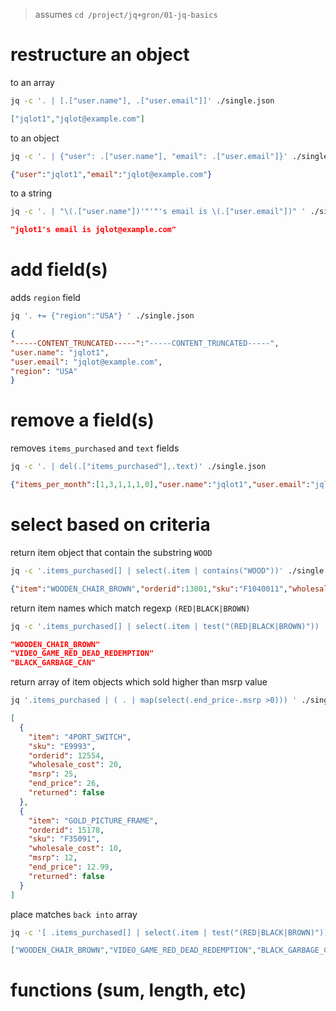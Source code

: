 > assumes `cd /project/jq+gron/01-jq-basics`

# restructure an object
to an array
```bash
jq -c '. | [.["user.name"], .["user.email"]]' ./single.json
```
```json
["jqlot1","jqlot@example.com"]
```

to an object
```bash
jq -c '. | {"user": .["user.name"], "email": .["user.email"]}' ./single.json
```
```json
{"user":"jqlot1","email":"jqlot@example.com"}
```

to a string
```bash
jq -c '. | "\(.["user.name"])'"'"'s email is \(.["user.email"])" ' ./single.json
```
```json
"jqlot1's email is jqlot@example.com"
```

# add field(s)
adds `region` field
```bash
jq '. += {"region":"USA"} ' ./single.json
```
```json
{
"-----CONTENT_TRUNCATED-----":"-----CONTENT_TRUNCATED-----",
"user.name": "jqlot1",
"user.email": "jqlot@example.com",
"region": "USA"
}
```

# remove a field(s)
removes `items_purchased` and `text` fields
```bash
jq -c '. | del(.["items_purchased"],.text)' ./single.json
```
```json
{"items_per_month":[1,3,1,1,1,0],"user.name":"jqlot1","user.email":"jqlot@example.com"}
```

# select based on criteria
return item object that contain the substring `WOOD`
```bash
jq -c '.items_purchased[] | select(.item | contains("WOOD"))' ./single.json
```
```json
{"item":"WOODEN_CHAIR_BROWN","orderid":13001,"sku":"F1040011","wholesale_cost":15.55,"msrp":32.5,"end_price":29.95,"returned":false}
```

return item names which match regexp `(RED|BLACK|BROWN)`
```bash
jq -c '.items_purchased[] | select(.item | test("(RED|BLACK|BROWN)")) | .item' ./single.json
```
```json
"WOODEN_CHAIR_BROWN"
"VIDEO_GAME_RED_DEAD_REDEMPTION"
"BLACK_GARBAGE_CAN"
```

return array of item objects which sold higher than msrp value
```bash
jq '.items_purchased | ( . | map(select(.end_price-.msrp >0))) ' ./single.json
```
```json
[
  {
    "item": "4PORT_SWITCH",
    "sku": "E9993",
    "orderid": 12554,
    "wholesale_cost": 20,
    "msrp": 25,
    "end_price": 26,
    "returned": false
  },
  {
    "item": "GOLD_PICTURE_FRAME",
    "orderid": 15178,
    "sku": "F35091",
    "wholesale_cost": 10,
    "msrp": 12,
    "end_price": 12.99,
    "returned": false
  }
]
```

place matches `back into` array
```bash
jq -c '[ .items_purchased[] | select(.item | test("(RED|BLACK|BROWN)")) | .item ]' ./single.json
```
```json
["WOODEN_CHAIR_BROWN","VIDEO_GAME_RED_DEAD_REDEMPTION","BLACK_GARBAGE_CAN"]
```



# functions (sum, length, etc)
